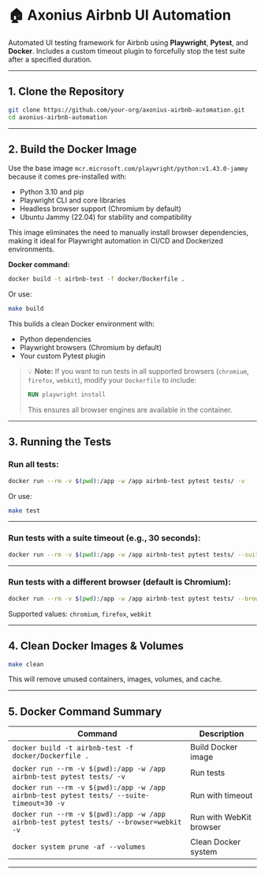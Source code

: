 # 🏠 Axonius Airbnb UI Automation

Automated UI testing framework for Airbnb using **Playwright**, **Pytest**, and **Docker**.
Includes a custom timeout plugin to forcefully stop the test suite after a specified duration.

---

## 1. Clone the Repository

```bash
git clone https://github.com/your-org/axonius-airbnb-automation.git
cd axonius-airbnb-automation
```

---

## 2. Build the Docker Image

Use the base image `mcr.microsoft.com/playwright/python:v1.43.0-jammy` because it comes pre-installed with:

* Python 3.10 and pip
* Playwright CLI and core libraries
* Headless browser support (Chromium by default)
* Ubuntu Jammy (22.04) for stability and compatibility

This image eliminates the need to manually install browser dependencies, making it ideal for Playwright automation in CI/CD and Dockerized environments.

**Docker command:**

```bash
docker build -t airbnb-test -f docker/Dockerfile .
```

Or use:

```bash
make build
```

This builds a clean Docker environment with:

* Python dependencies
* Playwright browsers (Chromium by default)
* Your custom Pytest plugin

> 💡 **Note:** If you want to run tests in all supported browsers (`chromium`, `firefox`, `webkit`), modify your `Dockerfile` to include:
>
> ```dockerfile
> RUN playwright install
> ```
>
> This ensures all browser engines are available in the container.

---

## 3. Running the Tests

### Run all tests:

```bash
docker run --rm -v $(pwd):/app -w /app airbnb-test pytest tests/ -v
```

Or use:

```bash
make test
```

---

### Run tests with a suite timeout (e.g., 30 seconds):

```bash
docker run --rm -v $(pwd):/app -w /app airbnb-test pytest tests/ --suite-timeout=30 -v
```

---

### Run tests with a different browser (default is Chromium):

```bash
docker run --rm -v $(pwd):/app -w /app airbnb-test pytest tests/ --browser=webkit -v
```

Supported values: `chromium`, `firefox`, `webkit`

---

## 4. Clean Docker Images & Volumes

```bash
make clean
```

This will remove unused containers, images, volumes, and cache.

---

## 5. Docker Command Summary

| Command                                                                                  | Description             |
| ---------------------------------------------------------------------------------------- | ----------------------- |
| `docker build -t airbnb-test -f docker/Dockerfile .`                                     | Build Docker image      |
| `docker run --rm -v $(pwd):/app -w /app airbnb-test pytest tests/ -v`                    | Run tests               |
| `docker run --rm -v $(pwd):/app -w /app airbnb-test pytest tests/ --suite-timeout=30 -v` | Run with timeout        |
| `docker run --rm -v $(pwd):/app -w /app airbnb-test pytest tests/ --browser=webkit -v`   | Run with WebKit browser |
| `docker system prune -af --volumes`                                                      | Clean Docker system     |

---
